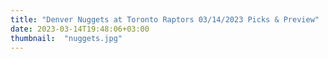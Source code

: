 ```yaml
---
title: "Denver Nuggets at Toronto Raptors 03/14/2023 Picks & Preview"
date: 2023-03-14T19:48:06+03:00
thumbnail:  "nuggets.jpg"
---
```


